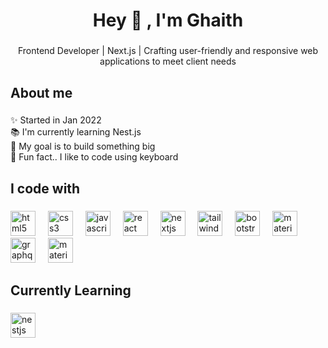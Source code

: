 <h1 align="center">Hey 👋 , I'm Ghaith</h1>

###

<p align="center">Frontend Developer | Next.js | Crafting user-friendly and responsive web applications to meet client needs</p>

###

<h2 align="left">About me</h2>

###

<p align="left">✨ Started in Jan 2022<br>📚 I'm currently learning Nest.js<br>🎯 My goal is to build something big<br>🎲 Fun fact.. I like to code using keyboard</p>

###

<h2 align="left">I code with</h2>

###

<div align="left">
  <img src="https://cdn.jsdelivr.net/gh/devicons/devicon/icons/html5/html5-original.svg" height="40" alt="html5 logo"  />
  <img width="12" />
  <img src="https://cdn.jsdelivr.net/gh/devicons/devicon/icons/css3/css3-original.svg" height="40" alt="css3 logo"  />
  <img width="12" />
  <img src="https://cdn.jsdelivr.net/gh/devicons/devicon/icons/javascript/javascript-original.svg" height="40" alt="javascript logo"  />
  <img width="12" />
  <img src="https://cdn.jsdelivr.net/gh/devicons/devicon/icons/react/react-original.svg" height="40" alt="react logo"  />
  <img width="12" />
  <img src="https://cdn.jsdelivr.net/gh/devicons/devicon/icons/nextjs/nextjs-original.svg" height="40" alt="nextjs logo"  />
  <img width="12" />
  <img src="https://cdn.simpleicons.org/tailwindcss/06B6D4" height="40" alt="tailwindcss logo"  />
  <img width="12" />
  <img src="https://cdn.jsdelivr.net/gh/devicons/devicon/icons/bootstrap/bootstrap-original.svg" height="40" alt="bootstrap logo"  />
  <img width="12" />
  <img src="https://cdn.jsdelivr.net/gh/devicons/devicon/icons/materialui/materialui-original.svg" height="40" alt="materialui logo"  />
  <img width="12" />
  <img src="https://cdn.jsdelivr.net/gh/devicons/devicon/icons/graphql/graphql-plain.svg" height="40" alt="graphql logo"  />
  <img width="12" />
  <img src="https://external-content.duckduckgo.com/iu/?u=https%3A%2F%2Fd33wubrfki0l68.cloudfront.net%2F6e818a6053f5a11d48f2070de259173df357290c%2F207d7%2F_assets%2F_images%2Fspline_logo.png&f=1&nofb=1&ipt=e2bc8624c6000ba6bbb02cdea550ce88e38615b6203e2fee14df968b131ffced&ipo=images" height="40" alt="materialui logo"  />
</div>

###

<h2 align="left">Currently Learning</h2>

###

<div align="left">
  <img src="https://cdn.simpleicons.org/nestjs/E0234E" height="40" alt="nestjs logo"  />
</div>

###
